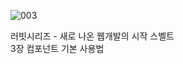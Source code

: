 ![003](https://github.com/user-attachments/assets/943b0c60-1938-4e4d-9888-ddd189411efe)

러빗시리즈 - 새로 나온 웹개발의 시작 스벨트<br>
3장 컴포넌트 기본 사용법
